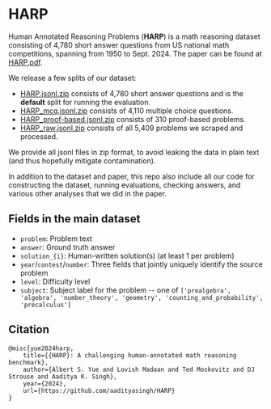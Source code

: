 # HARP

Human Annotated Reasoning Problems (**HARP**) is a math reasoning dataset consisting of 4,780 short answer questions from US national math competitions, spanning from 1950 to Sept. 2024. The paper can be found at [HARP.pdf](HARP.pdf).

We release a few splits of our dataset: 
- [HARP.jsonl.zip](HARP.zip) consists of 4,780 short answer questions and is the **default** split for running the evaluation.
- [HARP_mcq.jsonl.zip](HARP_mcq.zip) consists of 4,110 multiple choice questions.
- [HARP_proof-based.jsonl.zip](HARP_proof-based.zip) consists of 310 proof-based problems.
- [HARP_raw.jsonl.zip](HARP_raw.zip) consists of all 5,409 problems we scraped and processed.

We provide all jsonl files in zip format, to avoid leaking the data in plain text (and thus hopefully mitigate contamination).

In addition to the dataset and paper, this repo also include all our code for constructing the dataset, running evaluations, checking answers, and various other analyses that we did in the paper.

## Fields in the main dataset

- `problem`: Problem text
- `answer`: Ground truth answer
- `solution_{i}`: Human-written solution(s) (at least 1 per problem)
- `year`/`contest`/`number`: Three fields that jointly uniquely identify the source problem
- `level`: Difficulty level
- `subject`: Subject label for the problem -- one of `['prealgebra', 'algebra', 'number_theory', 'geometry', 'counting_and_probability', 'precalculus']`

## Citation

```
@misc{yue2024harp,
    title={{HARP}: A challenging human-annotated math reasoning benchmark},
    author={Albert S. Yue and Lovish Madaan and Ted Moskovitz and DJ Strouse and Aaditya K. Singh},
    year={2024},
    url={https://github.com/aadityasingh/HARP}
}
```